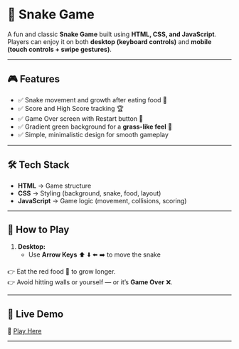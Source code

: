 # 🐍 Snake Game  

A fun and classic **Snake Game** built using **HTML, CSS, and JavaScript**.  
Players can enjoy it on both **desktop (keyboard controls)** and **mobile (touch controls + swipe gestures)**.  

---

## 🎮 Features  

- ✅ Snake movement and growth after eating food 🍎  
- ✅ Score and High Score tracking 🏆  
- ✅ Game Over screen with Restart button 🔄  
- ✅ Gradient green background for a **grass-like feel** 🌿  
- ✅ Simple, minimalistic design for smooth gameplay  

---

## 🛠️ Tech Stack  

- **HTML** → Game structure  
- **CSS** → Styling (background, snake, food, layout)  
- **JavaScript** → Game logic (movement, collisions, scoring)  

---

## 🎯 How to Play  

1. **Desktop:**  
   - Use **Arrow Keys** ⬆️ ⬇️ ⬅️ ➡️ to move the snake  

👉 Eat the red food 🍎 to grow longer.  
👉 Avoid hitting walls or yourself — or it’s **Game Over** ❌.  

---

## 🚀 Live Demo  

🔗 [Play Here](Your_Link)  

---
